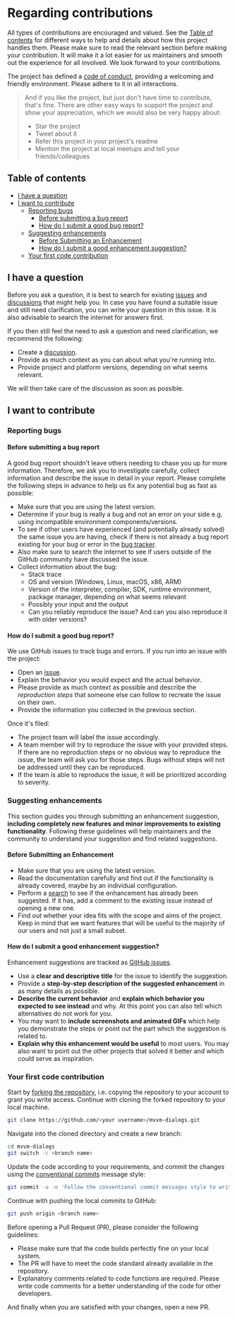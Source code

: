 <!-- omit in toc -->
# Regarding contributions

All types of contributions are encouraged and valued. See the [Table of contents](#table-of-contents) for different ways to help and details about how this project handles them. Please make sure to read the relevant section before making your contribution. It will make it a lot easier for us maintainers and smooth out the experience for all involved. We look forward to your contributions.

The project has defined a [code of conduct](./CODE_OF_CONDUCT.md), providing a welcoming and friendly environment. Please adhere to it in all interactions.

> And if you like the project, but just don't have time to contribute, that's fine. There are other easy ways to support the project and show your appreciation, which we would also be very happy about:
>
> - Star the project
> - Tweet about it
> - Refer this project in your project's readme
> - Mention the project at local meetups and tell your friends/colleagues

<!-- omit in toc -->
## Table of contents

- [I have a question](#i-have-a-question)
- [I want to contribute](#i-want-to-contribute)
  - [Reporting bugs](#reporting-bugs)
    - [Before submitting a bug report](#before-submitting-a-bug-report)
    - [How do I submit a good bug report?](#how-do-i-submit-a-good-bug-report)
  - [Suggesting enhancements](#suggesting-enhancements)
    - [Before Submitting an Enhancement](#before-submitting-an-enhancement)
    - [How do I submit a good enhancement suggestion?](#how-do-i-submit-a-good-enhancement-suggestion)
  - [Your first code contribution](#your-first-code-contribution)

## I have a question

Before you ask a question, it is best to search for existing [issues][issues] and [discussions][discussions] that might help you. In case you have found a suitable issue and still need clarification, you can write your question in this issue. It is also advisable to search the internet for answers first.

If you then still feel the need to ask a question and need clarification, we recommend the following:

- Create a [discussion][discussions_new].
- Provide as much context as you can about what you're running into.
- Provide project and platform versions, depending on what seems relevant.

We will then take care of the discussion as soon as possible.

## I want to contribute

### Reporting bugs

#### Before submitting a bug report

A good bug report shouldn't leave others needing to chase you up for more information. Therefore, we ask you to investigate carefully, collect information and describe the issue in detail in your report. Please complete the following steps in advance to help us fix any potential bug as fast as possible:

- Make sure that you are using the latest version.
- Determine if your bug is really a bug and not an error on your side e.g. using incompatible environment components/versions.
- To see if other users have experienced (and potentially already solved) the same issue you are having, check if there is not already a bug report existing for your bug or error in the [bug tracker][issues_bugs].
- Also make sure to search the internet to see if users outside of the GitHub community have discussed the issue.
- Collect information about the bug:
  - Stack trace
  - OS and version (Windows, Linux, macOS, x86, ARM)
  - Version of the interpreter, compiler, SDK, runtime environment, package manager, depending on what seems relevant
  - Possibly your input and the output
  - Can you reliably reproduce the issue? And can you also reproduce it with older versions?

#### How do I submit a good bug report?

We use GitHub issues to track bugs and errors. If you run into an issue with the project:

- Open an [issue][issues_new].
- Explain the behavior you would expect and the actual behavior.
- Please provide as much context as possible and describe the *reproduction steps* that someone else can follow to recreate the issue on their own.
- Provide the information you collected in the previous section.

Once it's filed:

- The project team will label the issue accordingly.
- A team member will try to reproduce the issue with your provided steps. If there are no reproduction steps or no obvious way to reproduce the issue, the team will ask you for those steps. Bugs without steps will not be addressed until they can be reproduced.
- If the team is able to reproduce the issue, it will be prioritized according to severity.

### Suggesting enhancements

This section guides you through submitting an enhancement suggestion, **including completely new features and minor improvements to existing functionality**. Following these guidelines will help maintainers and the community to understand your suggestion and find related suggestions.

#### Before Submitting an Enhancement

- Make sure that you are using the latest version.
- Read the documentation carefully and find out if the functionality is already covered, maybe by an individual configuration.
- Perform a [search][issues] to see if the enhancement has already been suggested. If it has, add a comment to the existing issue instead of opening a new one.
- Find out whether your idea fits with the scope and aims of the project. Keep in mind that we want features that will be useful to the majority of our users and not just a small subset.

#### How do I submit a good enhancement suggestion?

Enhancement suggestions are tracked as [GitHub issues][issues].

- Use a **clear and descriptive title** for the issue to identify the suggestion.
- Provide a **step-by-step description of the suggested enhancement** in as many details as possible.
- **Describe the current behavior** and **explain which behavior you expected to see instead** and why. At this point you can also tell which alternatives do not work for you.
- You may want to **include screenshots and animated GIFs** which help you demonstrate the steps or point out the part which the suggestion is related to.
- **Explain why this enhancement would be useful** to most users. You may also want to point out the other projects that solved it better and which could serve as inspiration.

### Your first code contribution

Start by [forking the repository](https://docs.github.com/en/github/getting-started-with-github/fork-a-repo), i.e. copying the repository to your account to grant you write access. Continue with cloning the forked repository to your local machine.

```sh
git clone https://github.com/<your username>/mvvm-dialogs.git
```

Navigate into the cloned directory and create a new branch:

```sh
cd mvvm-dialogs
git switch -c <branch name>
```

Update the code according to your requirements, and commit the changes using the [conventional commits](https://www.conventionalcommits.org) message style:

```sh
git commit -a -m 'Follow the conventional commit messages style to write this message'
```

Continue with pushing the local commits to GitHub:

```sh
git push origin <branch name>
```

Before opening a Pull Request (PR), please consider the following guidelines:

- Please make sure that the code builds perfectly fine on your local system.
- The PR will have to meet the code standard already available in the repository.
- Explanatory comments related to code functions are required. Please write code comments for a better understanding of the code for other developers.

And finally when you are satisfied with your changes, open a new PR.

[issues]: https://github.com/FantasticFiasco/mvvm-dialogs/issues
[issues_new]: https://github.com/FantasticFiasco/mvvm-dialogs/issues/new
[issues_bugs]: https://github.com/FantasticFiasco/mvvm-dialogs/issues?q=label%3Abug
[discussions]: https://github.com/FantasticFiasco/mvvm-dialogs/discussions
[discussions_new]: https://github.com/FantasticFiasco/mvvm-dialogs/discussions/new
